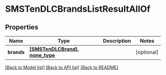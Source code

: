 # SMSTenDLCBrandsListResultAllOf

## Properties
Name | Type | Description | Notes
------------ | ------------- | ------------- | -------------
**brands** | [**[SMSTenDLCBrand], none_type**](SMSTenDLCBrand.md) |  | [optional] 

[[Back to Model list]](../README.md#documentation-for-models) [[Back to API list]](../README.md#documentation-for-api-endpoints) [[Back to README]](../README.md)


